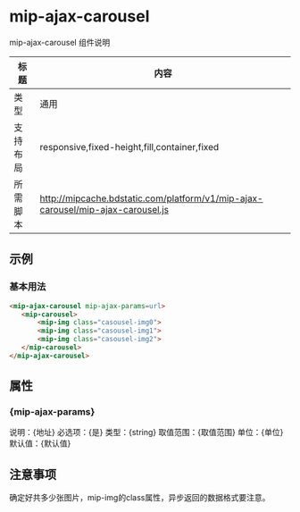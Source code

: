 # mip-ajax-carousel

mip-ajax-carousel 组件说明

标题|内容
----|----
类型|通用
支持布局|responsive,fixed-height,fill,container,fixed
所需脚本|http://mipcache.bdstatic.com/platform/v1/mip-ajax-carousel/mip-ajax-carousel.js

## 示例

### 基本用法
```html
<mip-ajax-carousel mip-ajax-params=url>
   <mip-carousel>
       <mip-img class="casousel-img0">
       <mip-img class="casousel-img1">
       <mip-img class="casousel-img2">
   </mip-carousel>
</mip-ajax-carousel>
```

## 属性

### {mip-ajax-params}

说明：{地址}
必选项：{是}
类型：{string}
取值范围：{取值范围}
单位：{单位}
默认值：{默认值}

## 注意事项

确定好共多少张图片，mip-img的class属性，异步返回的数据格式要注意。